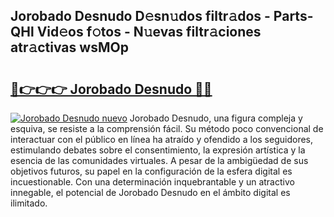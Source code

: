 ## Jorobado Desnudo D𝚎sn𝚞dos filtr𝚊dos - Parts-QHl Vid𝚎os f𝚘tos - N𝚞evas filtr𝚊ciones atr𝚊ctivas wsMOp

# <h2><a href="http://mb6hd5.tromn.icu/?c=Jorobado+Desnudo">🔗👉👉👉 Jorobado Desnudo 🔗🔗</a></h2>

[![Jorobado Desnudo nuevo](https://i.imgur.com/pEAQMta.gif)](http://mb6hd5.tromn.icu/?c=Jorobado+Desnudo)
Jorobado Desnudo, una figura compleja y esquiva, se resiste a la comprensión fácil. Su método poco convencional de interactuar con el público en línea ha atraído y ofendido a los seguidores, estimulando debates sobre el consentimiento, la expresión artística y la esencia de las comunidades virtuales. A pesar de la ambigüedad de sus objetivos futuros, su papel en la configuración de la esfera digital es incuestionable. Con una determinación inquebrantable y un atractivo innegable, el potencial de Jorobado Desnudo en el ámbito digital es ilimitado.

